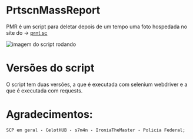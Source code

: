 # PrtscnMassReport

PMR é um script para deletar depois de um tempo uma foto hospedada no site do -> [prnt.sc](https://prnt.sc)

![imagem do script rodando](https://media.discordapp.net/attachments/754727212409946134/769076478750752798/unknown.png?width=609&height=468)

# Versões do script

O script tem duas versões, a que é executada com selenium webdriver e a que é executada com requests.

# Agradecimentos:

```text
SCP em geral - CelotHUB - s7m4n - IroniaTheMaster - Policia Federal;
```
